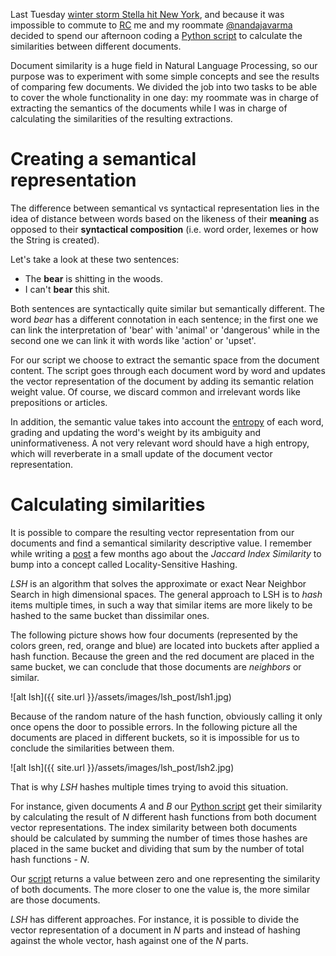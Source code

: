 Last Tuesday [winter storm Stella hit New York](http://www.independent.co.uk/news/world/americas/stella-storm-blizzard-emergency-weather-ice-rain-a7630316.html), and because it was impossible to commute to [RC](https://www.recurse.com/) me and my roommate [@nandajavarma](https://twitter.com/nandajavarma) decided to spend our afternoon coding a [Python script](https://github.com/nandajavarma/document-similarity) to calculate the similarities between different documents.

Document similarity is a huge field in Natural Language Processing, so our purpose was to experiment with some simple concepts and see the results of comparing few documents. We divided the job into two tasks to be able to cover the whole functionality in one day: my roommate was in charge of extracting the semantics of the documents while I was in charge of calculating the similarities of the resulting extractions.

# Creating a semantical representation

The difference between semantical vs syntactical representation lies in the idea of distance between words based on the likeness of their **meaning** as opposed to their **syntactical composition** (i.e. word order, lexemes or how the String is created).

Let's take a look at these two sentences:
- The **bear** is shitting in the woods.
- I can't **bear** this shit.

Both sentences are syntactically quite similar but semantically different. The word *bear* has a different connotation in each sentence; in the first one we can link the interpretation of 'bear' with 'animal' or 'dangerous' while in the second one we can link it with words like 'action' or 'upset'.

For our script we choose to extract the semantic space from the document content. The script goes through each document word by word and updates the vector representation of the document by adding its semantic relation weight value. Of course, we discard common and irrelevant words like prepositions or articles.

In addition, the semantic value takes into account the [entropy](https://www.quora.com/What-is-high-entropy-data) of each word, grading and updating the word's weight by its ambiguity and uninformativeness. A not very relevant word should have a high entropy, which will reverberate in a small update of the document vector representation.

# Calculating similarities

It is possible to compare the resulting vector representation from our documents and find a semantical similarity descriptive value. I remember while writing a [post](https://jootse84.github.io/notes/jaccard-index-calculation-in-R) a few months ago about the *Jaccard Index Similarity* to bump into a concept called Locality-Sensitive Hashing.

*LSH* is an algorithm that solves the approximate or exact Near Neighbor Search in high dimensional spaces. The general approach to LSH is to *hash* items multiple times, in such a way that similar items are more likely to be hashed to the same bucket than dissimilar ones.

The following picture shows how four documents (represented by the colors green, red, orange and blue) are located into buckets after applied a hash function. Because the green and the red document are placed in the same bucket, we can conclude that those documents are *neighbors* or similar.

![alt lsh]({{ site.url }}/assets/images/lsh_post/lsh1.jpg)

Because of the random nature of the hash function, obviously calling it only once opens the door to possible errors. In the following picture all the documents are placed in different buckets, so it is impossible for us to conclude the similarities between them.

![alt lsh]({{ site.url }}/assets/images/lsh_post/lsh2.jpg)

That is why *LSH* hashes multiple times trying to avoid this situation.

For instance, given documents *A* and *B* our [Python script](https://github.com/nandajavarma/document-similarity) get their similarity by calculating the result of *N* different hash functions from both document vector representations. The index similarity between both documents should be calculated by summing the number of times those hashes are placed in the same bucket and dividing that sum by the number of total hash functions - *N*.

Our [script](https://github.com/nandajavarma/document-similarity) returns a value between zero and one representing the similarity of both documents. The more closer to one the value is, the more similar are those documents.

*LSH* has different approaches. For instance, it is possible to divide the vector representation of a document in *N* parts and instead of hashing against the whole vector, hash against one of the *N* parts.

